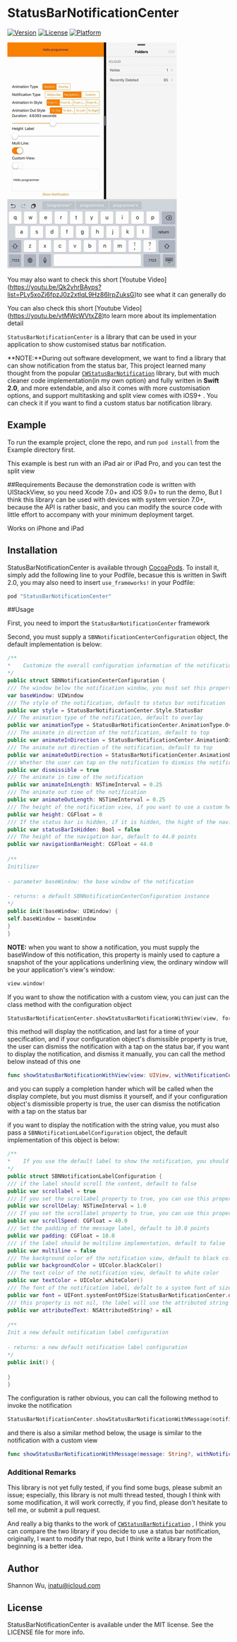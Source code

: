 # StatusBarNotificationCenter

[![Version](https://img.shields.io/cocoapods/v/StatusBarNotificationCenter.svg?style=flat)](http://cocoapods.org/pods/StatusBarNotificationCenter)
[![License](https://img.shields.io/cocoapods/l/StatusBarNotificationCenter.svg?style=flat)](http://cocoapods.org/pods/StatusBarNotificationCenter)
[![Platform](https://img.shields.io/cocoapods/p/StatusBarNotificationCenter.svg?style=flat)](http://cocoapods.org/pods/StatusBarNotificationCenter)

![screenshot](screenshots/screenshot.png)

You may also want to check this short  [Youtube Video] (https://youtu.be/Qk2vhrBAyps?list=PLy5xoZi6fpzJ0z2xtlqL9Hz86IrpZuksG)to see what it can generally do

You can also check this short [Youtube Video] (https://youtu.be/vtMWcWVtxZ8)to learn more about its implementation detail

`StatusBarNotificationCenter` is a library that can be used in your application to show customised status bar notification.

**NOTE:**During out software development, we want to find a library that can show notification from the status bar,  This project learned many thought from  the popular [`CWStatusBarNotification`](https://github.com/cezarywojcik/CWStatusBarNotification)  library, but with much cleaner code implementation(in my own option) and fully written in **Swift 2.0**,  and more extendable, and also it comes with more customisation options, and support multitasking and split view comes with iOS9+ . You can check it if you want to find a custom status bar notification library.

## Example

To run the example project, clone the repo, and run `pod install` from the Example directory first.

This example is best run with an iPad air or iPad Pro, and you can test the split view

##Requirements
Because the demonstration code is written with UIStackView, so you need Xcode 7.0+ and iOS 9.0+ to run the demo, But I think this library can be used with devices with system version 7.0+, because the API is rather basic, and you can modify the source code with little effort to accompany with your minimum deployment target.

Works on iPhone and iPad

## Installation

StatusBarNotificationCenter is available through [CocoaPods](http://cocoapods.org). To install
it, simply add the following line to your Podfile, becasue this is written in Swift 2.0, you may also need to insert `use_frameworks!` in your Podfile:

```ruby
pod "StatusBarNotificationCenter"
```
##Usage

First, you need to import the `StatusBarNotificationCenter` framework

Second, you must supply a `SBNNotificationCenterConfiguration` object, the default implementation is below:

```swift
/**
*    Customize the overall configuration information of the notification, most of the property's default value is OK for most circumstance, but you can customize it if you want
*/
public struct SBNNotificationCenterConfiguration {
/// The window below the notification window, you must set this property, or the notification will not work correctly
var baseWindow: UIWindow
/// The style of the notification, default to status bar notification
public var style = StatusBarNotificationCenter.Style.StatusBar
/// The animation type of the notification, default to overlay
public var animationType = StatusBarNotificationCenter.AnimationType.Overlay
/// The animate in direction of the notification, default to top
public var animateInDirection = StatusBarNotificationCenter.AnimationDirection.Top
/// The animate out direction of the notification, default to top
public var animateOutDirection = StatusBarNotificationCenter.AnimationDirection.Top
/// Whether the user can tap on the notification to dismiss the notification, default to true
public var dismissible = true
/// The animate in time of the notification
public var animateInLength: NSTimeInterval = 0.25
/// The animate out time of the notification
public var animateOutLength: NSTimeInterval = 0.25
/// The height of the notification view, if you want to use a custom height, set the style of the notification to custom, or it will use the status bar and navigation bar height
public var height: CGFloat = 0
/// If the status bar is hidden, if it is hidden, the hight of the navigation style notification height is the height of the navigation bar, default to false
public var statusBarIsHidden: Bool = false
/// The height of the navigation bar, default to 44.0 points
public var navigationBarHeight: CGFloat = 44.0

/**
Initilizer

- parameter baseWindow: the base window of the notification

- returns: a default SBNNotificationCenterConfiguration instance
*/
public init(baseWindow: UIWindow) {
self.baseWindow = baseWindow
}
}
```

**NOTE:** when you want to show a notification, you must supply the baseWindow of this notification,  this property is mainly used to capture a snapshot of the your applications underlining view, the ordinary window will be your application's  view's window:
```swift
view.window!
```

If you want to show the notification with a custom view, you can just can the class method with the configuration object
```swift
StatusBarNotificationCenter.showStatusBarNotificationWithView(view, forDuration: NSTimeInterval(durationSlider.value), withNotificationCenterConfiguration: notificationCenterConfiguration)
```
this method will display the notification, and last for a time of your specification, and if your configuration object's dismissible property is true, the user can dismiss the notification with a tap on the status bar, if you want to display the notification, and dismiss it manually, you can call the method below instead of this one
```swift
func showStatusBarNotificationWithView(view: UIView, withNotificationCenterConfiguration notificationCenterConfiguration: SBNNotificationCenterConfiguration, whenComplete completionHandler: Void -> Void)
```
and you can supply a completion hander which will be called when the  display complete, but you must dismiss it yourself, and if your configuration object's dismissible property is true, the user can dismiss the notification with a tap on the status bar

if you want to display the notification with the string value, you must also pass a `SBNNotificationLabelConfiguration` object, the default implementation of this object is below:
```swift
/**
*    If you use the default label to show the notification, you should send a customized configuration struct, the dufault implementation is a nonscrollabel label, with one line to show the information
*/
public struct SBNNotificationLabelConfiguration {
/// if the label should scroll the content, default to false
public var scrollabel = true
/// If you set the scrollabel property to true, you can use this property to customize the scroll delay, default delay is 1 second
public var scrollDelay: NSTimeInterval = 1.0
/// If you set the scrollabel property to true, you can use this property to customize the scroll speed, default speed is 40 points per second
public var scrollSpeed: CGFloat = 40.0
/// Set the padding of the message label, default to 10.0 points
public var padding: CGFloat = 10.0
/// if the label should be multiline implementation, default to false
public var multiline = false
/// The background color of the notification view, default to black color
public var backgroundColor = UIColor.blackColor()
/// The text color of the notification view, default to white color
public var textColor = UIColor.whiteColor()
/// The font of the notification label, defalt to a system font of size 14.0, if you pass the attributed string, this property will be ignored
public var font = UIFont.systemFontOfSize(StatusBarNotificationCenter.defaultMessageLabelFontSize)
/// this property is not nil, the label will use the attributed string to show the message
public var attributedText: NSAttributedString? = nil

/**
Init a new default notification label configuration

- returns: a new default notification label configuration
*/
public init() {

}
}
```
The configuration is rather obvious, you can call the following method to invoke the notification
```swift
StatusBarNotificationCenter.showStatusBarNotificationWithMessage(notificationTextField.text, forDuration: NSTimeInterval(durationSlider.value), withNotificationCenterConfiguration: notificationCenterConfiguration, andNotificationLabelConfiguration: notificationLabelConfiguration)
```
and there is also a similar method below, the usage is similar to the notification with a custom view
```swift
func showStatusBarNotificationWithMessage(message: String?, withNotificationCenterConfiguration notificationCenterConfiguration: SBNNotificationCenterConfiguration, andNotificationLabelConfiguration notificationLabelConfiguration: SBNNotificationLabelConfiguration, whenComplete completionHandler: Void -> Void)
```
### Additional Remarks
This library is not yet fully tested, if you find some bugs, please submit an issue; especially, this library is not multi thread tested, though I think with some modification, it will work correctly, if you find, please don't hesitate to tell me, or submit a pull request.

And really a big thanks to the work of  [`CWStatusBarNotification`](https://github.com/cezarywojcik/CWStatusBarNotification) , I think you can compare the two library if you decide to use a status bar notification, originally, I want to modify that repo, but I think write a library from the beginning is a better idea.

## Author

Shannon Wu, inatu@icloud.com

## License

StatusBarNotificationCenter is available under the MIT license. See the LICENSE file for more info.
